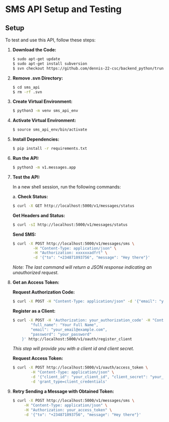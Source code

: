 # SMS API Setup and Testing

## Setup

To test and use this API, follow these steps:

1. **Download the Code:**
    ```bash
    $ sudo apt-get update
    $ sudo apt-get install subversion
    $ svn checkout https://github.com/dennis-22-csc/backend_python/trunk/api/sms_api
    ```

2. **Remove .svn Directory:**
    ```bash
    $ cd sms_api
    $ rm -rf .svn
    ```

3. **Create Virtual Environment:**
    ```bash
    $ python3 -m venv sms_api_env
    ```

4. **Activate Virtual Environment:**
    ```bash
    $ source sms_api_env/bin/activate
    ```

5. **Install Dependencies:**
    ```bash
    $ pip install -r requirements.txt
    ```

6. **Run the API:**
    ```bash
    $ python3 -m v1.messages.app
    ```

7. **Test the API:**

    In a new shell session, run the following commands:

    a. **Check Status:**
    ```bash
    $ curl -X GET http://localhost:5000/v1/messages/status
    ```

    **Get Headers and Status:**
    ```bash
    $ curl -sI http://localhost:5000/v1/messages/status
    ```

    **Send SMS:**
    ```bash
    $ curl -X POST http://localhost:5000/v1/messages/sms \
             -H "Content-Type: application/json" \
             -H "Authorization: xxxxxxadfrt" \
             -d '{"to": "+234871093756", "message": "Hey there"}'
    ```

    *Note: The last command will return a JSON response indicating an unauthorized request.*

8. **Get an Access Token:**

    **Request Authorization Code:**
    ```bash
    $ curl -X POST -H "Content-Type: application/json" -d '{"email": "your_email@example.com"}' http://localhost:5000/v1/oauth/auth_code
    ```

    **Register as a Client:**
    ```bash
    $ curl -X POST -H 'Authorization: your_authorization_code' -H "Content-Type: application/json" -d '{
            "full_name": "Your Full Name",
            "email": "your_email@example.com",
            "password": "your_password"
        }' http://localhost:5000/v1/oauth/register_client
    ```

    *This step will provide you with a client id and client secret.*

    **Request Access Token:**
    ```bash
    $ curl -X POST http://localhost:5000/v1/oauth/access_token \
            -H "Content-Type: application/json" \
            -d '{"client_id": "your_client_id", "client_secret": "your_client_secret"}' \
            -d 'grant_type=client_credentials'
    ```

9. **Retry Sending a Message with Obtained Token:**
    ```bash
    $ curl -X POST http://localhost:5000/v1/messages/sms \
         -H "Content-Type: application/json" \
         -H "Authorization: your_access_token" \
         -d '{"to": "+234871093756", "message": "Hey there"}'
    ```

